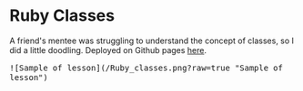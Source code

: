 # Ruby Classes
A friend's mentee was struggling to understand the concept of classes, so I did a little doodling.
Deployed on Github pages [here](https://alyssahursh.github.io/ruby-classes/).

<kbd>
![Sample of lesson](/Ruby_classes.png?raw=true "Sample of lesson")
</kbd>
